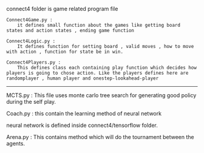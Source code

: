 connect4 folder is game related program file
	
	Connect4Game.py :
		it defines small function about the games like getting board states and action states , ending game function
	
	Connect4Logic.py :
		It defines function for setting board , valid moves , how to move with action , function for state be in win.

	Connect4Players.py :
		This defines class each containing play function which decides how players is going to chose action. Like the players defines here are randomplayer , human player and onestep-lookahead-player



------------------------------------------------------------------
MCTS.py :
	This file uses monte carlo tree search for generating good policy during the self play.

Coach.py :
	this contain the learning method of neural network 

neural network is defined inside connect4/tensorflow folder.

Arena.py :
	This contains method which will do the tournament between the agents.
